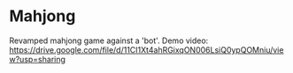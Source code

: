 # Mahjong
Revamped mahjong game against a 'bot'.
Demo video: https://drive.google.com/file/d/11CI1Xt4ahRGixqON006LsiQ0ypQOMniu/view?usp=sharing
